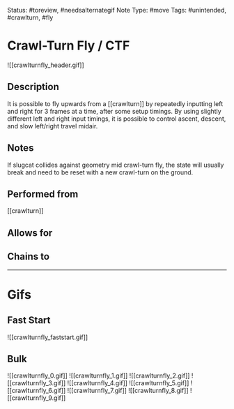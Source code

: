 Status: #toreview, #needsalternategif 
Note Type: #move
Tags: #unintended, #crawlturn, #fly 

# Crawl-Turn Fly / CTF
![[crawlturnfly_header.gif]]
## Description
It is possible to fly upwards from a [[crawlturn]] by repeatedly inputting left and right for 3 frames at a time, after some setup timings. By using slightly different left and right input timings, it is possible to control ascent, descent, and slow left/right travel midair.

## Notes
If slugcat collides against geometry mid crawl-turn fly, the state will usually break and need to be reset with a new crawl-turn on the ground.

## Performed from
[[crawlturn]]

## Allows for


## Chains to


___
# Gifs
## Fast Start
![[crawlturnfly_faststart.gif]]
## Bulk
![[crawlturnfly_0.gif]]
![[crawlturnfly_1.gif]]
![[crawlturnfly_2.gif]]
![[crawlturnfly_3.gif]]
![[crawlturnfly_4.gif]]
![[crawlturnfly_5.gif]]
![[crawlturnfly_6.gif]]
![[crawlturnfly_7.gif]]
![[crawlturnfly_8.gif]]
![[crawlturnfly_9.gif]]